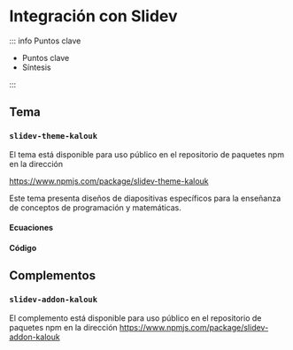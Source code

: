 # Integración con Slidev

::: info Puntos clave

- Puntos clave
- Síntesis

:::

## Tema

### `slidev-theme-kalouk`

El tema está disponible para uso público en el repositorio de paquetes npm en la dirección

<span class="i-simple-icons-npm"></span> https://www.npmjs.com/package/slidev-theme-kalouk

Este tema presenta diseños de diapositivas específicos para la enseñanza de conceptos de programación y matemáticas.

#### Ecuaciones

#### Código

## Complementos

### `slidev-addon-kalouk`

El complemento está disponible para uso público en el repositorio de paquetes npm en la dirección https://www.npmjs.com/package/slidev-addon-kalouk
